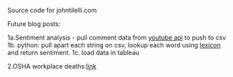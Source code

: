 Source code for johntilelli.com

Future blog posts:

1a.Sentiment analysis - pull comment data from [youtube api](https://developers.google.com/youtube/v3/code_samples/python#create_and_manage_comments) to push to csv
1b. python: pull apart each string on csv, lookup each word using [lexicon](http://mpqa.cs.pitt.edu/) and return sentiment.
1c. load data in tableau

2.OSHA workplace deaths:[link](https://www.reddit.com/r/datasets/comments/4hwa35/osha_publishes_a_csv_of_workplace_deaths_with_a/?)
